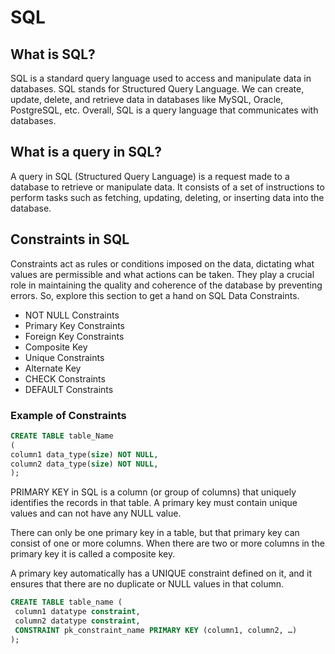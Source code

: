 # SQL

## What is SQL?

SQL is a standard query language used to access and manipulate data in databases. SQL stands for Structured Query Language. We can create, update, delete, and retrieve data in databases like MySQL, Oracle, PostgreSQL, etc. Overall, SQL is a query language that communicates with databases.

## What is a query in SQL?

A query in SQL (Structured Query Language) is a request made to a database to retrieve or manipulate data. It consists of a set of instructions to perform tasks such as fetching, updating, deleting, or inserting data into the database.

## Constraints in SQL

Constraints act as rules or conditions imposed on the data, dictating what values are permissible and what actions can be taken. They play a crucial role in maintaining the quality and coherence of the database by preventing errors. So, explore this section to get a hand on SQL Data Constraints.

- NOT NULL Constraints
- Primary Key Constraints
- Foreign Key Constraints
- Composite Key
- Unique Constraints
- Alternate Key
- CHECK Constraints
- DEFAULT Constraints

### Example of Constraints

```sql
CREATE TABLE table_Name
(
column1 data_type(size) NOT NULL,
column2 data_type(size) NOT NULL,
);

```

PRIMARY KEY in SQL is a column (or group of columns) that uniquely identifies the records in that table. A primary key must contain unique values and can not have any NULL value.

There can only be one primary key in a table, but that primary key can consist of one or more columns. When there are two or more columns in the primary key it is called a composite key.

A primary key automatically has a UNIQUE constraint defined on it, and it ensures that there are no duplicate or NULL values in that column.

```sql
CREATE TABLE table_name (
 column1 datatype constraint,
 column2 datatype constraint,
 CONSTRAINT pk_constraint_name PRIMARY KEY (column1, column2, …)
);
```

